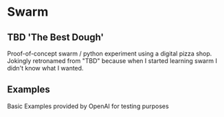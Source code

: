 # Swarm

## TBD 'The Best Dough'
Proof-of-concept swarm / python experiment using a digital pizza shop. Jokingly retronamed from "TBD" because when I started learning swarm I didn't know what I wanted.

## Examples
Basic Examples provided by OpenAI for testing purposes